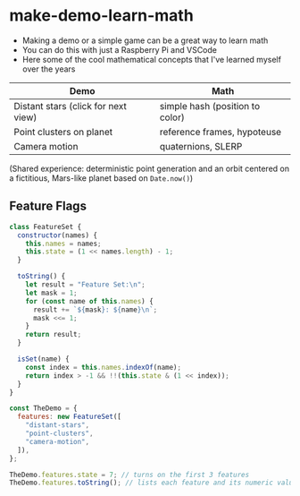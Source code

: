 # make-demo-learn-math

- Making a demo or a simple game can be a great way to learn math
- You can do this with just a Raspberry Pi and VSCode
- Here some of the cool mathematical concepts that I've learned myself over the years

| Demo                                | Math                            |
| ----------------------------------- | ------------------------------- |
| Distant stars (click for next view) | simple hash (position to color) |
| Point clusters on planet            | reference frames, hypoteuse     |
| Camera motion                       | quaternions, SLERP              |

(Shared experience: deterministic point generation
and an orbit centered on a fictitious, Mars-like planet based on `Date.now()`)

## Feature Flags

```javascript
class FeatureSet {
  constructor(names) {
    this.names = names;
    this.state = (1 << names.length) - 1;
  }

  toString() {
    let result = "Feature Set:\n";
    let mask = 1;
    for (const name of this.names) {
      result += `${mask}: ${name}\n`;
      mask <<= 1;
    }
    return result;
  }

  isSet(name) {
    const index = this.names.indexOf(name);
    return index > -1 && !!(this.state & (1 << index));
  }
}

const TheDemo = {
  features: new FeatureSet([
    "distant-stars",
    "point-clusters",
    "camera-motion",
  ]),
};

TheDemo.features.state = 7; // turns on the first 3 features
TheDemo.features.toString(); // lists each feature and its numeric value
```
